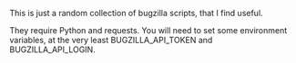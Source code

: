 This is just a random collection of bugzilla scripts, that I find useful.

They require Python and requests. You will need to set some environment variables, at the very least BUGZILLA_API_TOKEN and BUGZILLA_API_LOGIN.
